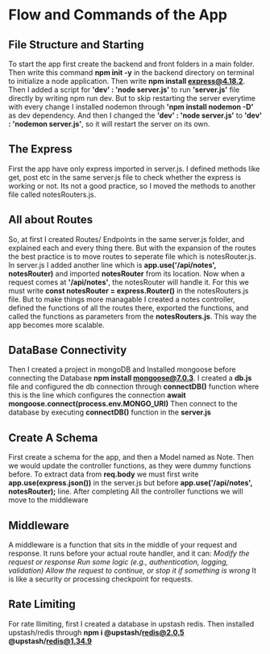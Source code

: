 # Flow and Commands of the App

## File Structure and Starting
To start the app first create the backend and front folders in a main folder.
Then write this command **npm init -y** in the backend directory on terminal to initialize a node application.
Then write **npm install express@4.18.2**.
Then I added a script for **'dev' : 'node server.js'** to run **'server.js'** file directly by writing npm run dev.
But to skip restarting the server everytime with every change I installed nodemon through **'npm install nodemon -D'** as dev dependency.
And then I changed the **'dev' : 'node server.js'** to **'dev' : 'nodemon server.js'**, so it will restart the server on its own.

## The Express
First the app have only express imported in server.js. I defined methods like get, post etc in the same server.js file to check whether the express is working or not.
Its not a good practice, so I moved the methods to another file called notesRouters.js.

## All about Routes
So, at first I created Routes/ Endpoints in the same server.js folder, and explained each and every thing there.
But with the expansion of the routes the best practice is to move routes to seperate file which is notesRouter.js.
In server.js I added another line which is **app.use('/api/notes', notesRouter)** and imported **notesRouter** from its location. Now when a request comes at **'/api/notes'**, the notesRouter will handle it. For this we must write **const notesRouter = express.Router()** in the notesRouters.js file.
But to make things more managable I created a notes controller, defined the functions of all the routes there, exported the functions, and called the functions as parameters from the **notesRouters.js**.
This way the app becomes more scalable.

## DataBase Connectivity
Then I created a project in mongoDB and Installed mongoose before connecting the Database **npm install mongoose@7.0.3**.
I created a **db.js** file and configured the db connection through **connectDB()** function where this is the line which configures the connection **await mongoose.connect(process.env.MONGO_URI)**
Then connect to the database by executing **connectDB()** function in the **server.js**


## Create A Schema
First create a schema for the app, and then a Model named as Note.
Then we would update the controller functions, as they were dummy functions before.
To extract data from **req.body** we must first write **app.use(express.json())** in the server.js but before **app.use('/api/notes', notesRouter);** line.
After completing All the controller functions we will move to the middleware

## Middleware
A middleware is a function that sits in the middle of your request and response. It runs before your actual route handler, and it can:
*Modify the request or response*
*Run some logic (e.g., authentication, logging, validation)*
*Allow the request to continue, or stop it if something is wrong*
It is like a security or processing checkpoint for requests.

## Rate Limiting
For rate llimiting, first I created a database in upstash redis.
Then installed upstash/redis through **npm i @upstash/redis@2.0.5 @upstash/redis@1.34.9**